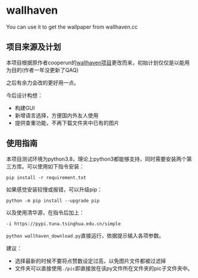 # wallhaven

You can use it to get the wallpaper from wallhaven.cc

## 项目来源及计划

本项目根据原作者cooperun的[wallhaven项目](https://github.com/Cooperun/webspider/tree/master/wallpaperheaven)更改而来，初始计划仅仅是以能用为目的(作者一年没更新了QAQ)

之后有余力会改的更好用一点。

今后设计构想：

- 构建GUI
- 新增语言选择，方便国内外友人使用
- 提供查重功能，不再下载文件夹中已有的图片

## 使用指南

本项目测试环境为python3.8，理论上python3都能够支持，同时需要安装两个第三方库。可以使用如下指令安装：

`pip install -r requirement.txt`

如果感觉安装较慢或报错，可以升级pip：

`python -m pip install --upgrade pip`

以及使用清华源，在指令后加上：

`-i https://pypi.tuna.tsinghua.edu.cn/simple`

`python wallhaven_download.py`直接运行，依据提示输入各项参数。

建议：

- 选择最新的时候不要将点赞数设定过高，以免图片文件都被过滤掉
- 文件夹可以直接使用`./pic`即直接放在该py文件所在文件夹的pic子文件夹中。
